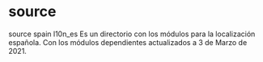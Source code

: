# source
source spain l10n_es
Es un directorio con los módulos para la localización española.
Con los módulos dependientes actualizados a 3 de Marzo de 2021.
